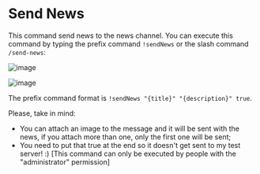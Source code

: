 # Send News

This command send news to the news channel. You can execute this command by typing the prefix command `!sendNews` or the slash command `/send-news`:

![image](https://github.com/monambike/kwijisho-discord-bot/assets/35270174/906b84ab-15a0-4c79-b0ea-7da2605956f8)

![image](https://github.com/monambike/kwijisho-discord-bot/assets/35270174/62a77e81-be65-47e0-8562-048851cdf9c6)

The prefix command format is `!sendNews "{title}" "{description}" true`.

Please, take in mind:
- You can attach an image to the message and it will be sent with the news, if you attach more than one, only the first one will be sent;
- You need to put that true at the end so it doesn't get sent to my test server! :)
[This command can only be executed by people with the "administrator" permission]
